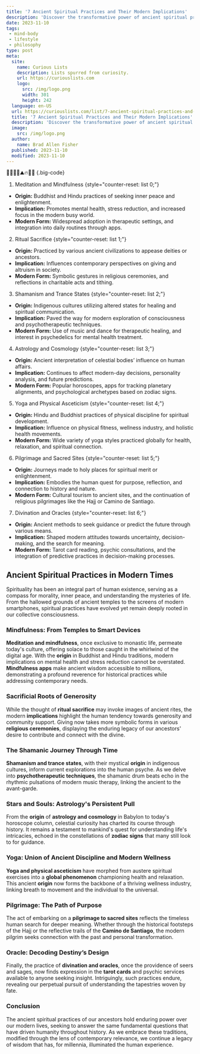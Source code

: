 ```yaml
---
title: '7 Ancient Spiritual Practices and Their Modern Implications'
description: 'Discover the transformative power of ancient spiritual practices and their relevance in today''s world. Unlock new perspectives and satisfy your curious mind.'
date: 2023-11-10
tags:
 - mind-body
 - lifestyle
 - philosophy
type: post
meta:
  site:
    name: Curious Lists
    description: Lists spurred from curiosity.
    url: https://curiouslists.com
    logo:
      src: /img/logo.png
      width: 301
      height: 242
  language: en-US
  url: https://curiouslists.com/list/7-ancient-spiritual-practices-and-their-modern-implications
  title: '7 Ancient Spiritual Practices and Their Modern Implications'
  description: 'Discover the transformative power of ancient spiritual practices and their relevance in today''s world. Unlock new perspectives and satisfy your curious mind.'
  image:
    src: /img/logo.png
  author:
    name: Brad Allen Fisher
  published: 2023-11-10
  modified: 2023-11-10
---
```



🔮🧘‍♂️📿⛰️🔥🌌📜 {.big-code}

1. Meditation and Mindfulness {style="counter-reset: list 0;"}
  - **Origin:** Buddhist and Hindu practices of seeking inner peace and enlightenment.
  - **Implication:** Promotes mental health, stress reduction, and increased focus in the modern busy world.
  - **Modern Form:** Widespread adoption in therapeutic settings, and integration into daily routines through apps.

2. Ritual Sacrifice {style="counter-reset: list 1;"}
  - **Origin:** Practiced by various ancient civilizations to appease deities or ancestors.
  - **Implication:** Influences contemporary perspectives on giving and altruism in society.
  - **Modern Form:** Symbolic gestures in religious ceremonies, and reflections in charitable acts and tithing.

3. Shamanism and Trance States {style="counter-reset: list 2;"}
  - **Origin:** Indigenous cultures utilizing altered states for healing and spiritual communication.
  - **Implication:** Paved the way for modern exploration of consciousness and psychotherapeutic techniques.
  - **Modern Form:** Use of music and dance for therapeutic healing, and interest in psychedelics for mental health treatment.

4. Astrology and Cosmology {style="counter-reset: list 3;"}
  - **Origin:** Ancient interpretation of celestial bodies’ influence on human affairs.
  - **Implication:** Continues to affect modern-day decisions, personality analysis, and future predictions.
  - **Modern Form:** Popular horoscopes, apps for tracking planetary alignments, and psychological archetypes based on zodiac signs.

5. Yoga and Physical Asceticism {style="counter-reset: list 4;"}
  - **Origin:** Hindu and Buddhist practices of physical discipline for spiritual development.
  - **Implication:** Influence on physical fitness, wellness industry, and holistic health movements.
  - **Modern Form:** Wide variety of yoga styles practiced globally for health, relaxation, and spiritual connection.

6. Pilgrimage and Sacred Sites {style="counter-reset: list 5;"}
  - **Origin:** Journeys made to holy places for spiritual merit or enlightenment.
  - **Implication:** Embodies the human quest for purpose, reflection, and connection to history and nature.
  - **Modern Form:** Cultural tourism to ancient sites, and the continuation of religious pilgrimages like the Hajj or Camino de Santiago.

7. Divination and Oracles {style="counter-reset: list 6;"}
  - **Origin:** Ancient methods to seek guidance or predict the future through various means.
  - **Implication:** Shaped modern attitudes towards uncertainty, decision-making, and the search for meaning.
  - **Modern Form:** Tarot card reading, psychic consultations, and the integration of predictive practices in decision-making processes.


## Ancient Spiritual Practices in Modern Times

Spirituality has been an integral part of human existence, serving as a compass for morality, inner peace, and understanding the mysteries of life. From the hallowed grounds of ancient temples to the screens of modern smartphones, spiritual practices have evolved yet remain deeply rooted in our collective consciousness.

### Mindfulness: From Temples to Smart Devices

**Meditation and mindfulness**, once exclusive to monastic life, permeate today's culture, offering solace to those caught in the whirlwind of the digital age. With the **origin** in Buddhist and Hindu traditions, modern implications on mental health and stress reduction cannot be overstated. **Mindfulness apps** make ancient wisdom accessible to millions, demonstrating a profound reverence for historical practices while addressing contemporary needs.

### Sacrificial Roots of Generosity

While the thought of **ritual sacrifice** may invoke images of ancient rites, the modern **implications** highlight the human tendency towards generosity and community support. Giving now takes more symbolic forms in various **religious ceremonies**, displaying the enduring legacy of our ancestors' desire to contribute and connect with the divine.

### The Shamanic Journey Through Time

**Shamanism and trance states**, with their mystical **origin** in indigenous cultures, inform current explorations into the human psyche. As we delve into **psychotherapeutic techniques**, the shamanic drum beats echo in the rhythmic pulsations of modern music therapy, linking the ancient to the avant-garde.

### Stars and Souls: Astrology's Persistent Pull

From the **origin** of **astrology and cosmology** in Babylon to today's horoscope column, celestial curiosity has charted its course through history. It remains a testament to mankind's quest for understanding life's intricacies, echoed in the constellations of **zodiac signs** that many still look to for guidance.

### Yoga: Union of Ancient Discipline and Modern Wellness

**Yoga and physical asceticism** have morphed from austere spiritual exercises into a **global phenomenon** championing health and relaxation. This ancient **origin** now forms the backbone of a thriving wellness industry, linking breath to movement and the individual to the universal.

### Pilgrimage: The Path of Purpose

The act of embarking on a **pilgrimage to sacred sites** reflects the timeless human search for deeper meaning. Whether through the historical footsteps of the Hajj or the reflective trails of the **Camino de Santiago**, the modern pilgrim seeks connection with the past and personal transformation.

### Oracle: Decoding Destiny’s Design

Finally, the practice of **divination and oracles**, once the providence of seers and sages, now finds expression in the **tarot cards** and psychic services available to anyone seeking insight. Intriguingly, such practices endure, revealing our perpetual pursuit of understanding the tapestries woven by fate.

### Conclusion

The ancient spiritual practices of our ancestors hold enduring power over our modern lives, seeking to answer the same fundamental questions that have driven humanity throughout history. As we embrace these traditions, modified through the lens of contemporary relevance, we continue a legacy of wisdom that has, for millennia, illuminated the human experience.